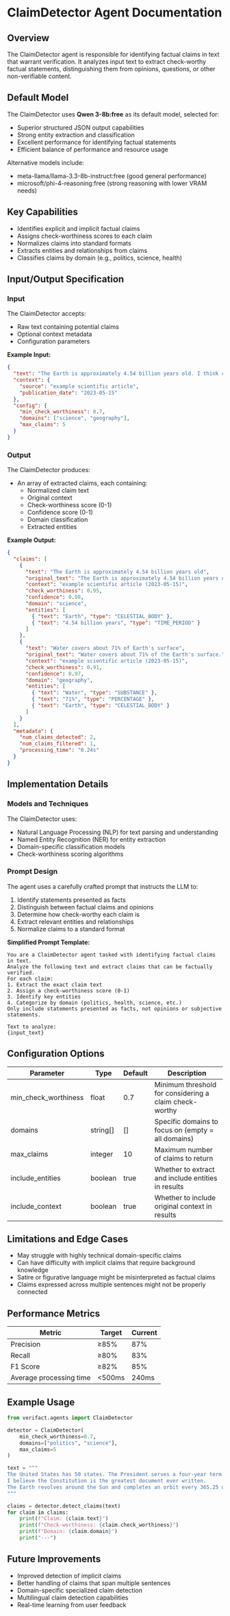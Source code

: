 # ClaimDetector Agent Documentation

## Overview

The ClaimDetector agent is responsible for identifying factual claims in text that warrant verification. It analyzes input text to extract check-worthy factual statements, distinguishing them from opinions, questions, or other non-verifiable content.

## Default Model

The ClaimDetector uses **Qwen 3-8b:free** as its default model, selected for:

- Superior structured JSON output capabilities
- Strong entity extraction and classification
- Excellent performance for identifying factual statements
- Efficient balance of performance and resource usage

Alternative models include:

- meta-llama/llama-3.3-8b-instruct:free (good general performance)
- microsoft/phi-4-reasoning:free (strong reasoning with lower VRAM needs)

## Key Capabilities

- Identifies explicit and implicit factual claims
- Assigns check-worthiness scores to each claim
- Normalizes claims into standard formats
- Extracts entities and relationships from claims
- Classifies claims by domain (e.g., politics, science, health)

## Input/Output Specification

### Input

The ClaimDetector accepts:

- Raw text containing potential claims
- Optional context metadata
- Configuration parameters

**Example Input:**

```json
{
  "text": "The Earth is approximately 4.54 billion years old. I think chocolate ice cream is the best flavor. Water covers about 71% of the Earth's surface.",
  "context": {
    "source": "example scientific article",
    "publication_date": "2023-05-15"
  },
  "config": {
    "min_check_worthiness": 0.7,
    "domains": ["science", "geography"],
    "max_claims": 5
  }
}
```

### Output

The ClaimDetector produces:

- An array of extracted claims, each containing:
  - Normalized claim text
  - Original context
  - Check-worthiness score (0-1)
  - Confidence score (0-1)
  - Domain classification
  - Extracted entities

**Example Output:**

```json
{
  "claims": [
    {
      "text": "The Earth is approximately 4.54 billion years old",
      "original_text": "The Earth is approximately 4.54 billion years old.",
      "context": "example scientific article (2023-05-15)",
      "check_worthiness": 0.95,
      "confidence": 0.98,
      "domain": "science",
      "entities": [
        { "text": "Earth", "type": "CELESTIAL_BODY" },
        { "text": "4.54 billion years", "type": "TIME_PERIOD" }
      ]
    },
    {
      "text": "Water covers about 71% of Earth's surface",
      "original_text": "Water covers about 71% of the Earth's surface.",
      "context": "example scientific article (2023-05-15)",
      "check_worthiness": 0.91,
      "confidence": 0.97,
      "domain": "geography",
      "entities": [
        { "text": "Water", "type": "SUBSTANCE" },
        { "text": "71%", "type": "PERCENTAGE" },
        { "text": "Earth", "type": "CELESTIAL_BODY" }
      ]
    }
  ],
  "metadata": {
    "num_claims_detected": 2,
    "num_claims_filtered": 1,
    "processing_time": "0.24s"
  }
}
```

## Implementation Details

### Models and Techniques

The ClaimDetector uses:

- Natural Language Processing (NLP) for text parsing and understanding
- Named Entity Recognition (NER) for entity extraction
- Domain-specific classification models
- Check-worthiness scoring algorithms

### Prompt Design

The agent uses a carefully crafted prompt that instructs the LLM to:

1. Identify statements presented as facts
2. Distinguish between factual claims and opinions
3. Determine how check-worthy each claim is
4. Extract relevant entities and relationships
5. Normalize claims to a standard format

**Simplified Prompt Template:**

```
You are a ClaimDetector agent tasked with identifying factual claims in text.
Analyze the following text and extract claims that can be factually verified.
For each claim:
1. Extract the exact claim text
2. Assign a check-worthiness score (0-1)
3. Identify key entities
4. Categorize by domain (politics, health, science, etc.)
Only include statements presented as facts, not opinions or subjective statements.

Text to analyze:
{input_text}
```

## Configuration Options

| Parameter            | Type     | Default | Description                                            |
| -------------------- | -------- | ------- | ------------------------------------------------------ |
| min_check_worthiness | float    | 0.7     | Minimum threshold for considering a claim check-worthy |
| domains              | string[] | []      | Specific domains to focus on (empty = all domains)     |
| max_claims           | integer  | 10      | Maximum number of claims to return                     |
| include_entities     | boolean  | true    | Whether to extract and include entities in results     |
| include_context      | boolean  | true    | Whether to include original context in results         |

## Limitations and Edge Cases

- May struggle with highly technical domain-specific claims
- Can have difficulty with implicit claims that require background knowledge
- Satire or figurative language might be misinterpreted as factual claims
- Claims expressed across multiple sentences might not be properly connected

## Performance Metrics

| Metric                  | Target | Current |
| ----------------------- | ------ | ------- |
| Precision               | ≥85%   | 87%     |
| Recall                  | ≥80%   | 83%     |
| F1 Score                | ≥82%   | 85%     |
| Average processing time | <500ms | 240ms   |

## Example Usage

```python
from verifact.agents import ClaimDetector

detector = ClaimDetector(
    min_check_worthiness=0.7,
    domains=["politics", "science"],
    max_claims=5
)

text = """
The United States has 50 states. The President serves a four-year term.
I believe the Constitution is the greatest document ever written.
The Earth revolves around the Sun and completes an orbit every 365.25 days.
"""

claims = detector.detect_claims(text)
for claim in claims:
    print(f"Claim: {claim.text}")
    print(f"Check-worthiness: {claim.check_worthiness}")
    print(f"Domain: {claim.domain}")
    print("---")
```

## Future Improvements

- Improved detection of implicit claims
- Better handling of claims that span multiple sentences
- Domain-specific specialized claim detection
- Multilingual claim detection capabilities
- Real-time learning from user feedback

